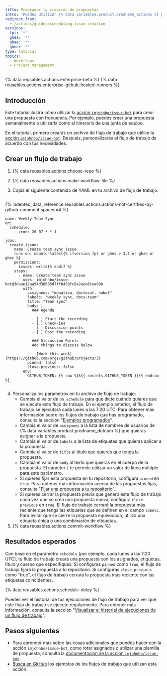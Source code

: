 ```yaml
---
title: Programar la creación de propuestas
intro: 'Puedes utilizar {% data variables.product.prodname_actions %} para crear una propuesta frecuentemente para asuntos como juntas diarias o revisiones trimestrales.'
redirect_from:
  - /actions/guides/scheduling-issue-creation
versions:
  fpt: '*'
  ghes: '*'
  ghae: '*'
  ghec: '*'
type: tutorial
topics:
  - Workflows
  - Project management
---
```


{% data reusables.actions.enterprise-beta %}
{% data reusables.actions.enterprise-github-hosted-runners %}

## Introducción

Este tutorial ilustra cómo utilizar la [acción `imjohnbo/issue-bot`](https://github.com/marketplace/actions/issue-bot-action) para crear una propuesta con frecuencia. Por ejemplo, puedes crear una propuesta semanalmente o utilizarla como el itinerario de una junta de equipo.

En el tutorial, primero crearás un archivo de flujo de trabajo que utilice la [acción `imjohnbo/issue-bot`](https://github.com/marketplace/actions/issue-bot-action). Después, personalizarás el flujo de trabajo de acuerdo con tus necesidades.

## Crear un flujo de trabajo

1. {% data reusables.actions.choose-repo %}
2. {% data reusables.actions.make-workflow-file %}
3. Copia el siguiente contenido de YAML en tu archivo de flujo de trabajo.

    ```yaml{:copy}
{% indented_data_reference reusables.actions.actions-not-certified-by-github-comment spaces=4 %}

    name: Weekly Team Sync
    on:
      schedule:
        - cron: 20 07 * * 1

    jobs:
      create_issue:
        name: Create team sync issue
        runs-on: ubuntu-latest{% ifversion fpt or ghes > 3.1 or ghae or ghec %}
        permissions:
          issues: write{% endif %}
        steps:
          - name: Create team sync issue
            uses: imjohnbo/issue-bot@3daae12aa54d38685d7ff8459fc8a2aee8cea98b
            with:
              assignees: "monalisa, doctocat, hubot"
              labels: "weekly sync, docs-team"
              title: "Team sync"
              body: |
                ### Agenda

                - [ ] Start the recording
                - [ ] Check-ins
                - [ ] Discussion points
                - [ ] Post the recording

                ### Discussion Points
                Add things to discuss below

                - [Work this week](https://github.com/orgs/github/projects/3)
              pinned: false
              close-previous: false
            env:
              GITHUB_TOKEN: {% raw %}${{ secrets.GITHUB_TOKEN }}{% endraw %}
    ```

4. Personaliza los parámetros en tu archivo de flujo de trabajo:
   - Cambia el valor de `on.schedule` para que dicte cuándo quieres que se ejecute este flujo de trabajo. En el ejemplo anterior, el flujo de trabajo se ejecutará cada lunes a las 7:20 UTC. Para obtener más información sobre los flujos de trabajo que has programado, consulta la sección "[Ejemplos programados](/actions/reference/events-that-trigger-workflows#scheduled-events)".
   - Cambia el valor de `assignees` a la lista de nombres de usuarios de {% data variables.product.prodname_dotcom %} que quieras asignar a la propuesta.
   - Cambia el valor de `labels` a la lista de etiquetas que quieras aplicar a la propuesta.
   - Cambia el valor de `title` al título que quieres que tenga la propuesta.
   - Cambia el valor de `body` al texto que quieras en el cuerpo de la propuesta. El caracter `|` te permite utilizar un valor de línea múltiple para este parámetro.
   - Si quieres fijar esta propuesta en tu repositorio, configura `pinned` en `true`. Para obtener más información acerca de las propuestas fijas, consulta "[Fijar una propuesta a tu repositorio](/articles/pinning-an-issue-to-your-repository)".
   - Si quieres cerrar la propuesta previa que generó este flujo de trabajo cada vez que se crea una propuesta nueva, configura `close-previous` en `true`. El flujo de trabajo cerrará la propuesta más reciente que tenga las etiquetas que se definen en el campo `labels`. Para evitar que se cierre la propuesta equivocada, utiliza una etiqueta única o una combinación de etiquetas.
5. {% data reusables.actions.commit-workflow %}

## Resultados esperados

Con base en el parámetro `schedule` (por ejemplo, cada lunes a las 7:20 UTC), tu flujo de trabajo creará una propuesta con los asignados, etiquetas, título y cuerpo que especifiques. Si configuras `pinned` como `true`, el flujo de trabajo fijará la propuesta a tu repositorio. Si configuras `close-previous` como "true", el flujo de trabajo cerrará la propuesta más reciente con las etiquetas coincidentes.

{% data reusables.actions.schedule-delay %}

Puedes ver el historial de tus ejecuciones de flujo de trabajo para ver que este flujo de trabajo se ejecute regularmente. Para obtener más información, consulta la sección "[Visualizar el historial de ejecuciones de un flujo de trabajo](/actions/managing-workflow-runs/viewing-workflow-run-history)".

## Pasos siguientes

- Para aprender más sobre las cosas adicionales que puedes hacer con la acción `imjohnbo/issue-bot`, como rotar asignados o utilizar una plantilla de propuesta, consulta la [documentación de la acción `imjohnbo/issue-bot`](https://github.com/marketplace/actions/issue-bot-action).
- [Busca en GitHub](https://github.com/search?q=%22uses%3A+imjohnbo%2Fissue-bot%22&type=code) los ejemplos de los flujos de trabajo que utilizan esta acción.
